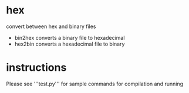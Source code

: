 # hex
convert between hex and binary files
* bin2hex converts a binary file to hexadecimal 
* hex2bin converts a hexadecimal file to binary

# instructions
Please see '''test.py''' for sample commands for compilation and running

